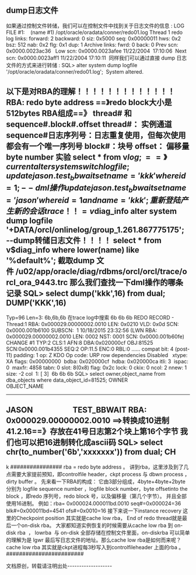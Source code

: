 
## dump日志文件
如果通过控制文件转储，我们可以在控制文件中找到关于日志文件的信息 :
LOG FILE #1: 
  (name #1) /opt/oracle/oradata/conner/redo01.log
Thread 1 redo log links: forward: 2 backward: 0
siz: 0x5000 seq: 0x00000011 hws: 0x2 bsz: 512 nab: 0x2 flg: 0x1 dup: 1
Archive links: fwrd: 0 back: 0 Prev scn: 0x0000.0023ac36
  Low scn: 0x0000.0023afee 11/22/2004  17:10:06 
Next scn: 0x0000.0023aff1 11/22/2004 17:10:11 
同样我们可以通过直接 dump 日志文件的方式来进行转储 :
SQL> alter system dump logfile '/opt/oracle/oradata/conner/redo01.log'; 
System altered.

以下是对RBA的理解！！！！！！！！！！！！！
RBA: redo byte address ==》redo block大小是512bytes
RBA组成==》 thread# 和 sequence#.block#.offset
thread#： 实例通道
sequence#日志序列号：日志重复使用，但每次使用都会有一个唯一序列号
block#：块号
offset： 偏移量 byte number
实验
select * from v$log;   ==》current
alter system switch logfile;
update jason.test_bbwait set name='kkk' where id=1;   --dml操作
update jason.test_bbwait set name='jason' where id=1 and name='kkk';
重新登陆  产生新的会话trace！！=v$diag_info
alter system dump logfile '+DATA/orcl/onlinelog/group_1.261.867775175';   --dump转储日志文件！！！！
select * from v$diag_info where lower(name) like '%default%';
截取dump 文件 /u02/app/oracle/diag/rdbms/orcl/orcl/trace/orcl_ora_9443.trc
那么我们查找一下dml操作的哪条记录
SQL> select dump('kkk',16) from dual;
DUMP('KKK',16)
----------------------
Typ=96 Len=3: 6b,6b,6b
在trace log中搜索 6b 6b 6b
REDO RECORD - Thread:1 RBA: 0x000029.00000002.0010 LEN: 0x0210 VLD: 0x0d
SCN: 0x0000.001b6100 SUBSCN:  1 10/18/2015 23:32:56
(LWN RBA: 0x000029.00000002.0010 LEN: 0002 NST: 0001 SCN: 0x0000.001b60fe)
CHANGE #1 TYP:2 CLS:1 AFN:8 DBA:0x020000cf OBJ:81525 SCN:0x0000.001b4355 SEQ:2 OP:11.5 ENC:0 RBL:0
......
compat bit: 4 (post-11) padding: 1
op: Z
KDO Op code: URP row dependencies Disabled
  xtype: XA flags: 0x00000000  bdba: 0x020000cf  hdba: 0x020000ca
itli: 3  ispac: 0  maxfr: 4858
tabn: 0 slot: 8(0x8) flag: 0x2c lock: 0 ckix: 0
ncol: 2 nnew: 1 size: -2
col  1: [ 3]  6b 6b 6b
SQL> select owner,object_name from dba_objects where data_object_id=81525;
OWNER                      OBJECT_NAME
------------------------------ ------------------------------
JASON                      TEST_BBWAIT
RBA: 0x000029.00000002.0010 ==>转换成10进制   41.2.16==》存放在41号日志第2个块上第16个字节
我们也可以把16进制转化成ascii码
SQL> select chr(to_number('6b','xxxxxxx')) from dual;
CH
--
k
################
rba = redo byte address 。
讲到rba，这里涉及到了几点需要大家提前预知，即controlfile header，ckpt process 与 dbwn process ， dirty buffer 。
先来看一下RBA的构成：
它由3部分组成，4byte+4byte+2byte分别为 logfile sequence number ，logfile block number，byte offsetinto the block ，即redo 序列号，redo block 号，以及偏移量（第几个字节）。
并且全部使用16进制。
例如：rba= 0x000024.000011bd.0010
seq#=0x000024=36
blk#=0x000011bd=4541
ofs#=0x0010=16
接下来说一下instance recovery
这里的Checkpoint position 其实就是cache low rba， End of redo thread就是最后一个on-disk rba。
大家都知道实例恢复的时候需要从cache low rba 到 on-disk rba  ， lowrba  与 on-disk 全部存储在控制文件里面，on-diskrba 可以简单的理解为是 lgwr 最后写日志文件的地址。那么cache low rba是如何而来呢？
cache low rba 其实就是ckpt进程每3秒写入到controlfileheader 上面的rba 。
########################


文档原创，转载请注明出处-------------------
